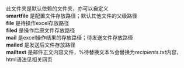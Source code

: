 此文件夹是默认依赖的文件夹，亦可以自定义   
**smartfile** 是配置文件存放路径；默认其他文件的父级路径   
**file**      是待操作excel存放路径   
**filed**     是操作后原文件存放路径   
**mail**      是excel操作结果的存放路径；待发送文件存放路径   
**mailed**    是发送后文件存放路径   
**mailtext**  是邮件正文内容文件，%待替换文本%会替换为*recipients.txt*内容，html语法见相关网页
